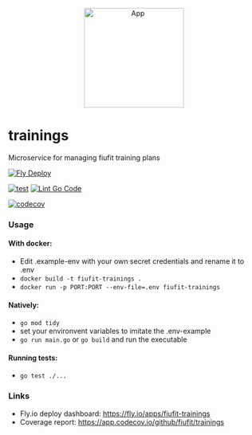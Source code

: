 <p align="center">
  <img alt="App" src="https://github.com/fiufit/app/assets/86434696/82a49b69-d7bd-4f7d-9449-79b8b60335b1" height="200" />
</p>

# trainings

Microservice for managing fiufit training plans

[![Fly Deploy](https://github.com/fiufit/trainings/actions/workflows/fly.yml/badge.svg?branch=main)](https://github.com/fiufit/trainings/actions/workflows/fly.yml)

[![test](https://github.com/fiufit/trainings/actions/workflows/test.yml/badge.svg?branch=main)](https://github.com/fiufit/trainings/actions/workflows/test.yml)
[![Lint Go Code](https://github.com/fiufit/trainings/actions/workflows/lint.yml/badge.svg?branch=main)](https://github.com/fiufit/trainings/actions/workflows/lint.yml)


[![codecov](https://codecov.io/github/fiufit/trainings/branch/main/graph/badge.svg?token=CXUBV3XKVZ)](https://codecov.io/github/fiufit/trainings)

### Usage

#### With docker:
* Edit .example-env with your own secret credentials and rename it to .env
* `docker build -t fiufit-trainings .`
* `docker run -p PORT:PORT --env-file=.env fiufit-trainings`

#### Natively: 
* `go mod tidy`
* set your environvent variables to imitate the .env-example
* `go run main.go` or `go build` and run the executable


#### Running tests:
* `go test ./...`


### Links
* Fly.io deploy dashboard: https://fly.io/apps/fiufit-trainings
* Coverage report: https://app.codecov.io/github/fiufit/trainings
